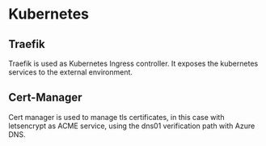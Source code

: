 # Kubernetes

## Traefik
Traefik is used as Kubernetes Ingress controller. It exposes the kubernetes services to the external environment.

## Cert-Manager
Cert manager is used to manage tls certificates, in this case with letsencrypt as ACME service, using the dns01 verification path with Azure DNS.
